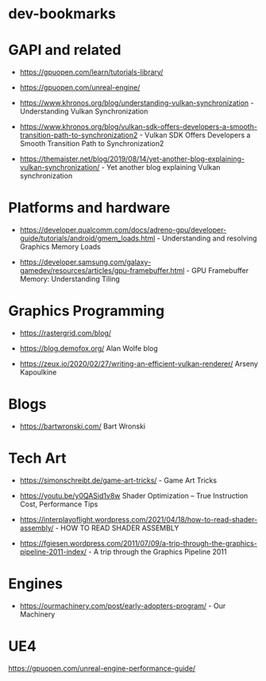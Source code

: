 # dev-bookmarks


# GAPI and related

* https://gpuopen.com/learn/tutorials-library/

* https://gpuopen.com/unreal-engine/

* https://www.khronos.org/blog/understanding-vulkan-synchronization - Understanding Vulkan Synchronization
* https://www.khronos.org/blog/vulkan-sdk-offers-developers-a-smooth-transition-path-to-synchronization2 - Vulkan SDK Offers Developers a Smooth Transition Path to Synchronization2
* https://themaister.net/blog/2019/08/14/yet-another-blog-explaining-vulkan-synchronization/ - Yet another blog explaining Vulkan synchronization



# Platforms and hardware 

* https://developer.qualcomm.com/docs/adreno-gpu/developer-guide/tutorials/android/gmem_loads.html - Understanding and resolving Graphics Memory Loads

* https://developer.samsung.com/galaxy-gamedev/resources/articles/gpu-framebuffer.html - GPU Framebuffer Memory: Understanding Tiling


# Graphics Programming

* https://rastergrid.com/blog/

* https://blog.demofox.org/ Alan Wolfe blog

* https://zeux.io/2020/02/27/writing-an-efficient-vulkan-renderer/ Arseny Kapoulkine


# Blogs

* https://bartwronski.com/ Bart Wronski  





# Tech Art

* https://simonschreibt.de/game-art-tricks/ - Game Art Tricks

* https://youtu.be/y0QASid1v8w Shader Optimization – True Instruction Cost, Performance Tips

* https://interplayoflight.wordpress.com/2021/04/18/how-to-read-shader-assembly/ - HOW TO READ SHADER ASSEMBLY

* https://fgiesen.wordpress.com/2011/07/09/a-trip-through-the-graphics-pipeline-2011-index/ - A trip through the Graphics Pipeline 2011


# Engines

* https://ourmachinery.com/post/early-adopters-program/ - Our Machinery


# UE4

https://gpuopen.com/unreal-engine-performance-guide/
